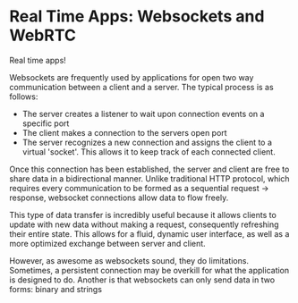# Real Time Apps: Websockets and WebRTC

Real time apps!

Websockets are frequently used by applications for open two way communication between a client and a server. The typical process is as follows:

- The server creates a listener to wait upon connection events on a specific port
- The client makes a connection to the servers open port
- The server recognizes a new connection and assigns the client to a virtual 'socket'. This allows it to keep track of each connected client.

Once this connection has been established, the server and client are free to share data in a bidirectional manner. Unlike traditional HTTP protocol, which requires every communication to be formed as a sequential request -> response, websocket connections allow data to flow freely. 

This type of data transfer is incredibly useful because it allows clients to update with new data without making a request, consequently refreshing their entire state. This allows for a fluid, dynamic user interface, as well as a more optimized exchange between server and client.

However, as awesome as websockets sound, they do limitations. Sometimes, a persistent connection may be overkill for what the application is designed to do. Another is that websockets can only send data in two forms: binary and strings